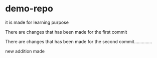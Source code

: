 # demo-repo
it is made for learning purpose


There are changes that has been made for the first commit



There are changes that has been made for the second commit..............


new addition made